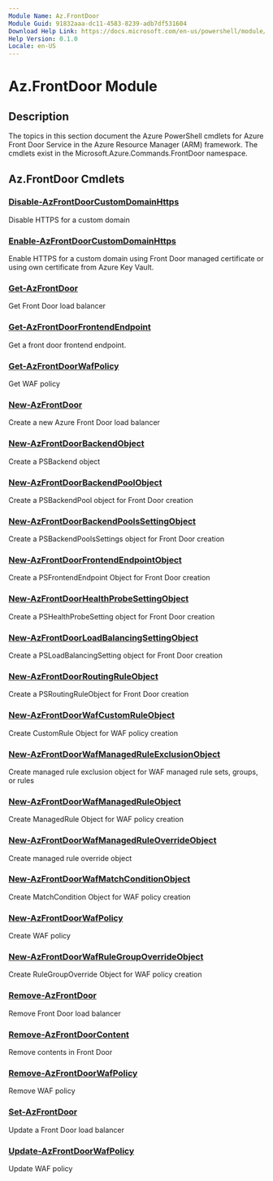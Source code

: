```yaml
---
Module Name: Az.FrontDoor
Module Guid: 91832aaa-dc11-4583-8239-adb7df531604
Download Help Link: https://docs.microsoft.com/en-us/powershell/module/az.frontdoor
Help Version: 0.1.0
Locale: en-US
---
```


# Az.FrontDoor Module
## Description
The topics in this section document the Azure PowerShell cmdlets for Azure Front Door Service in the Azure Resource Manager (ARM) framework. The cmdlets exist in the Microsoft.Azure.Commands.FrontDoor namespace.

## Az.FrontDoor Cmdlets
### [Disable-AzFrontDoorCustomDomainHttps](Disable-AzFrontDoorCustomDomainHttps.md)
Disable HTTPS for a custom domain

### [Enable-AzFrontDoorCustomDomainHttps](Enable-AzFrontDoorCustomDomainHttps.md)
Enable HTTPS for a custom domain using Front Door managed certificate or using own certificate from Azure Key Vault.

### [Get-AzFrontDoor](Get-AzFrontDoor.md)
Get Front Door load balancer

### [Get-AzFrontDoorFrontendEndpoint](Get-AzFrontDoorFrontendEndpoint.md)
Get a front door frontend endpoint.

### [Get-AzFrontDoorWafPolicy](Get-AzFrontDoorWafPolicy.md)
Get WAF policy

### [New-AzFrontDoor](New-AzFrontDoor.md)
Create a new Azure Front Door load balancer

### [New-AzFrontDoorBackendObject](New-AzFrontDoorBackendObject.md)
Create a PSBackend object

### [New-AzFrontDoorBackendPoolObject](New-AzFrontDoorBackendPoolObject.md)
Create a PSBackendPool object for Front Door creation

### [New-AzFrontDoorBackendPoolsSettingObject](New-AzFrontDoorBackendPoolsSettingObject.md)
Create a PSBackendPoolsSettings object for Front Door creation

### [New-AzFrontDoorFrontendEndpointObject](New-AzFrontDoorFrontendEndpointObject.md)
Create a PSFrontendEndpoint Object for Front Door creation

### [New-AzFrontDoorHealthProbeSettingObject](New-AzFrontDoorHealthProbeSettingObject.md)
Create a PSHealthProbeSetting object for Front Door creation

### [New-AzFrontDoorLoadBalancingSettingObject](New-AzFrontDoorLoadBalancingSettingObject.md)
Create a PSLoadBalancingSetting object for Front Door creation

### [New-AzFrontDoorRoutingRuleObject](New-AzFrontDoorRoutingRuleObject.md)
Create a PSRoutingRuleObject for Front Door creation

### [New-AzFrontDoorWafCustomRuleObject](New-AzFrontDoorWafCustomRuleObject.md)
Create CustomRule Object for WAF policy creation

### [New-AzFrontDoorWafManagedRuleExclusionObject](New-AzFrontDoorWafManagedRuleExclusionObject.md)
Create managed rule exclusion object for WAF managed rule sets, groups, or rules

### [New-AzFrontDoorWafManagedRuleObject](New-AzFrontDoorWafManagedRuleObject.md)
Create ManagedRule Object for WAF policy creation

### [New-AzFrontDoorWafManagedRuleOverrideObject](New-AzFrontDoorWafManagedRuleOverrideObject.md)
Create managed rule override object

### [New-AzFrontDoorWafMatchConditionObject](New-AzFrontDoorWafMatchConditionObject.md)
Create MatchCondition Object for WAF policy creation

### [New-AzFrontDoorWafPolicy](New-AzFrontDoorWafPolicy.md)
Create WAF policy

### [New-AzFrontDoorWafRuleGroupOverrideObject](New-AzFrontDoorWafRuleGroupOverrideObject.md)
Create RuleGroupOverride Object for WAF policy creation

### [Remove-AzFrontDoor](Remove-AzFrontDoor.md)
Remove Front Door load balancer

### [Remove-AzFrontDoorContent](Remove-AzFrontDoorContent.md)
Remove contents in Front Door

### [Remove-AzFrontDoorWafPolicy](Remove-AzFrontDoorWafPolicy.md)
Remove WAF policy

### [Set-AzFrontDoor](Set-AzFrontDoor.md)
Update a Front Door load balancer

### [Update-AzFrontDoorWafPolicy](Update-AzFrontDoorWafPolicy.md)
Update WAF policy

